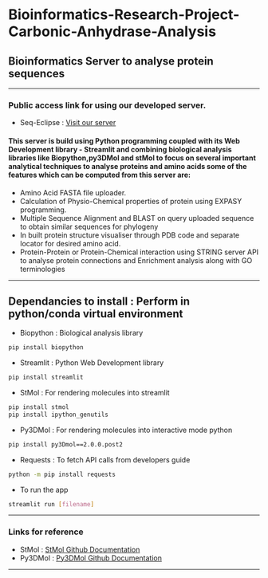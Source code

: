 # Bioinformatics-Research-Project-Carbonic-Anhydrase-Analysis
## Bioinformatics Server to analyse protein sequences
---
### Public access link for using our developed server.

* Seq-Eclipse : [Visit our server](https://seqeclipse.streamlit.app/)

#### This server is build using Python programming coupled with its Web Development library - Streamlit and combining biological analysis libraries like Biopython,py3DMol and stMol to focus on several important analytical techniques to analyse proteins and amino acids some of the features which can be computed from this server are:

- Amino Acid FASTA file uploader.
- Calculation of Physio-Chemical properties of protein using EXPASY programming.
- Multiple Sequence Alignment and BLAST on query uploaded sequence to obtain similar sequences for phylogeny
- In built protein structure visualiser through PDB code and separate locator for desired amino acid.
- Protein-Protein or Protein-Chemical interaction using STRING server API to analyse protein connections and Enrichment analysis along with GO terminologies

---

## Dependancies to install : Perform in python/conda virtual environment 

* Biopython : Biological analysis library
```sh
pip install biopython
```
* Streamlit : Python Web Development library
```sh
pip install streamlit
```
* StMol : For rendering molecules into streamlit
```sh
pip install stmol
pip install ipython_genutils
```
* Py3DMol : For rendering molecules into interactive mode python
```sh
pip install py3Dmol==2.0.0.post2
```
* Requests : To fetch API calls from developers guide 
```sh
python -m pip install requests
```
* To run the app 
```sh
streamlit run [filename]
```
---

### Links for reference 

* StMol : [StMol Github Documentation](https://github.com/napoles-uach/stmol)
* Py3DMol : [Py3DMol Github Documentation](https://www.insilicochemistry.io/tutorials/foundations/chemistry-visualization-with-py3dmol)

---